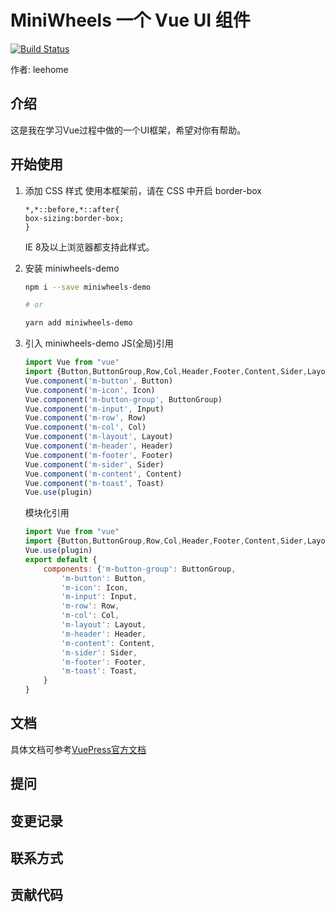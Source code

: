 # MiniWheels 一个 Vue UI 组件
[![Build Status](https://travis-ci.org/leehome150/mini-wheels-demo.svg?branch=master)](https://travis-ci.org/leehome150/mini-wheels-demo)

作者: leehome

## 介绍
这是我在学习Vue过程中做的一个UI框架，希望对你有帮助。

## 开始使用
1. 添加 CSS 样式
    使用本框架前，请在 CSS 中开启 border-box
    
    ```
    *,*::before,*::after{
    box-sizing:border-box;
    }
    ```
    IE 8及以上浏览器都支持此样式。
   
2. 安装 miniwheels-demo 
    ```sh
    npm i --save miniwheels-demo 
    
    # or
    
    yarn add miniwheels-demo
    ``` 
3. 引入 miniwheels-demo
     JS(全局)引用
    
    ```js
    import Vue from "vue"
    import {Button,ButtonGroup,Row,Col,Header,Footer,Content,Sider,Layout,Icon,Input,Toast,plugin} from 'miniwheels-demo'
    Vue.component('m-button', Button)
    Vue.component('m-icon', Icon)
    Vue.component('m-button-group', ButtonGroup)
    Vue.component('m-input', Input)
    Vue.component('m-row', Row)
    Vue.component('m-col', Col)
    Vue.component('m-layout', Layout)
    Vue.component('m-header', Header)
    Vue.component('m-footer', Footer)
    Vue.component('m-sider', Sider)
    Vue.component('m-content', Content)
    Vue.component('m-toast', Toast)
    Vue.use(plugin)
    ```
    
     模块化引用
    
    ```js
    import Vue from "vue"
    import {Button,ButtonGroup,Row,Col,Header,Footer,Content,Sider,Layout,Icon,Input,Toast,plugin} from 'miniwheels-demo'
    Vue.use(plugin)
    export default {
        components: {'m-button-group': ButtonGroup,
            'm-button': Button,
            'm-icon': Icon,
            'm-input': Input,
            'm-row': Row,
            'm-col': Col,
            'm-layout': Layout,
            'm-header': Header,
            'm-content': Content,
            'm-sider': Sider,
            'm-footer': Footer,
            'm-toast': Toast,
        }
    }
    ```
## 文档

具体文档可参考[VuePress官方文档](https://vuepress.vuejs.org/zh/)

## 提问

## 变更记录 

## 联系方式

## 贡献代码

